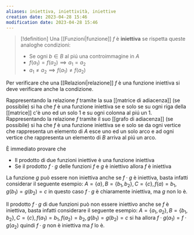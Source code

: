 ```yaml
---
aliases: iniettiva, iniettività, iniettive
creation date: 2023-04-28 15:46
modification date: 2023-04-28 15:46
---
```


>[!definition]
>Una [[Funzioni|funzione]] $f$ è **iniettiva** se rispetta queste analoghe condizioni:
> - Se ogni $b \in B$ al piú una controimmagine in $A$
> - $f(a_{1}) = f(a_{2}) \implies a_{1} = a_{2}$
> - $a_{1} \neq a_{2} \implies f(a_{1}) \neq f(a_{2})$

Per verificare che una [[Relazioni|relazione]] $f$ è una funzione iniettiva si deve verificare anche la condizione.

Rappresentando la relazione $f$ tramite la sua [[matrice di adiacenza]] (se possibile) si ha che $f$ è una funzione iniettiva se e solo se su ogni riga della [[matrice]] c'è uno ed un solo 1 e su ogni colonna al piú un 1.
Rappresentando la relazione $f$ tramite il suo [[grafo di adiacenza]] (se possibile) si ha che $f$ è una funzione iniettiva se e solo se da ogni vertice che rappresenta un elemento di $A$ esce uno ed un solo arco e ad ogni vertice che rappresenta un elemento di $B$ arriva al piú un arco.

È immediato provare che
- Il prodotto di due funzioni iniettive è una funzione iniettiva
- Se il prodotto $f \cdot g$ delle funzioni $f$ e $g$ è iniettivo allora $f$ è iniettiva

La funzione $g$ può essere non iniettiva anche se $f \cdot g$ è iniettiva, basta infatti considerar il seguente esempio: $A = \{ a \}, B = \{ b_{1},b_{2} \}, C = \{ c \}, f(a) = b_{1}, g(b_{1}) = g(b_{2}) = c$ in questo caso $f \cdot g$ è chiaramente iniettiva, ma $g$ non lo è.

Il prodotto $f \cdot g$ di due funzioni può non essere iniettivo anche se $f$ è iniettiva, basta infatti considerare il seguente esempio: $A = \{ a_{1},a_{2} \},B= \{ b_{1},b_{2} \}, C = \{ c \}, f(a_{1})=b_{1},f(a_{2}) =b_{2}, g(b_{1})=g(b_{2})=c$ si ha allora $f \cdot g(a_{1}) = f\cdot g (a_{2})$ quindi $f \cdot g$ non è iniettiva ma $f$ lo è.

